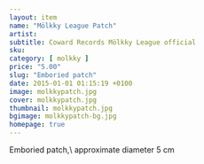 ```yaml
---
layout: item
name: "Mölkky League Patch"
artist:
subtitle: Coward Records Mölkky League official
sku:
category: [ molkky ]
price: "5.00"
slug: "Emboried patch"
date: 2015-01-01 01:15:19 +0100
image: molkkypatch.jpg
cover: molkkypatch.jpg
thumbnail: molkkypatch.jpg
bgimage: molkkypatch-bg.jpg
homepage: true
---
```


Emboried patch,\\
approximate diameter 5 cm
